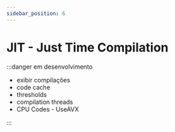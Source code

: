 ```yaml
---
sidebar_position: 6
---
```


# JIT - Just Time Compilation

:::danger em desenvolvimento

- exibir compilações
- code cache
- thresholds
- compilation threads
- CPU Codes - UseAVX

:::